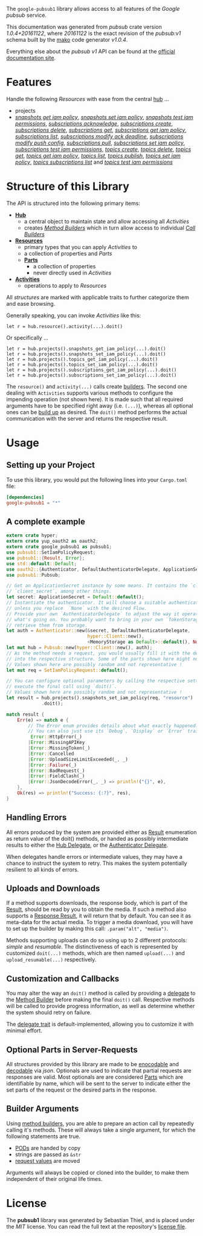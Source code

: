 <!---
DO NOT EDIT !
This file was generated automatically from 'src/mako/api/README.md.mako'
DO NOT EDIT !
-->
The `google-pubsub1` library allows access to all features of the *Google pubsub* service.

This documentation was generated from *pubsub* crate version *1.0.4+20161122*, where *20161122* is the exact revision of the *pubsub:v1* schema built by the [mako](http://www.makotemplates.org/) code generator *v1.0.4*.

Everything else about the *pubsub* *v1* API can be found at the
[official documentation site](https://cloud.google.com/pubsub/docs).
# Features

Handle the following *Resources* with ease from the central [hub](https://docs.rs/google-pubsub1/1.0.4+20161122/google_pubsub1/struct.Pubsub.html) ... 

* projects
 * [*snapshots get iam policy*](https://docs.rs/google-pubsub1/1.0.4+20161122/google_pubsub1/struct.ProjectSnapshotGetIamPolicyCall.html), [*snapshots set iam policy*](https://docs.rs/google-pubsub1/1.0.4+20161122/google_pubsub1/struct.ProjectSnapshotSetIamPolicyCall.html), [*snapshots test iam permissions*](https://docs.rs/google-pubsub1/1.0.4+20161122/google_pubsub1/struct.ProjectSnapshotTestIamPermissionCall.html), [*subscriptions acknowledge*](https://docs.rs/google-pubsub1/1.0.4+20161122/google_pubsub1/struct.ProjectSubscriptionAcknowledgeCall.html), [*subscriptions create*](https://docs.rs/google-pubsub1/1.0.4+20161122/google_pubsub1/struct.ProjectSubscriptionCreateCall.html), [*subscriptions delete*](https://docs.rs/google-pubsub1/1.0.4+20161122/google_pubsub1/struct.ProjectSubscriptionDeleteCall.html), [*subscriptions get*](https://docs.rs/google-pubsub1/1.0.4+20161122/google_pubsub1/struct.ProjectSubscriptionGetCall.html), [*subscriptions get iam policy*](https://docs.rs/google-pubsub1/1.0.4+20161122/google_pubsub1/struct.ProjectSubscriptionGetIamPolicyCall.html), [*subscriptions list*](https://docs.rs/google-pubsub1/1.0.4+20161122/google_pubsub1/struct.ProjectSubscriptionListCall.html), [*subscriptions modify ack deadline*](https://docs.rs/google-pubsub1/1.0.4+20161122/google_pubsub1/struct.ProjectSubscriptionModifyAckDeadlineCall.html), [*subscriptions modify push config*](https://docs.rs/google-pubsub1/1.0.4+20161122/google_pubsub1/struct.ProjectSubscriptionModifyPushConfigCall.html), [*subscriptions pull*](https://docs.rs/google-pubsub1/1.0.4+20161122/google_pubsub1/struct.ProjectSubscriptionPullCall.html), [*subscriptions set iam policy*](https://docs.rs/google-pubsub1/1.0.4+20161122/google_pubsub1/struct.ProjectSubscriptionSetIamPolicyCall.html), [*subscriptions test iam permissions*](https://docs.rs/google-pubsub1/1.0.4+20161122/google_pubsub1/struct.ProjectSubscriptionTestIamPermissionCall.html), [*topics create*](https://docs.rs/google-pubsub1/1.0.4+20161122/google_pubsub1/struct.ProjectTopicCreateCall.html), [*topics delete*](https://docs.rs/google-pubsub1/1.0.4+20161122/google_pubsub1/struct.ProjectTopicDeleteCall.html), [*topics get*](https://docs.rs/google-pubsub1/1.0.4+20161122/google_pubsub1/struct.ProjectTopicGetCall.html), [*topics get iam policy*](https://docs.rs/google-pubsub1/1.0.4+20161122/google_pubsub1/struct.ProjectTopicGetIamPolicyCall.html), [*topics list*](https://docs.rs/google-pubsub1/1.0.4+20161122/google_pubsub1/struct.ProjectTopicListCall.html), [*topics publish*](https://docs.rs/google-pubsub1/1.0.4+20161122/google_pubsub1/struct.ProjectTopicPublishCall.html), [*topics set iam policy*](https://docs.rs/google-pubsub1/1.0.4+20161122/google_pubsub1/struct.ProjectTopicSetIamPolicyCall.html), [*topics subscriptions list*](https://docs.rs/google-pubsub1/1.0.4+20161122/google_pubsub1/struct.ProjectTopicSubscriptionListCall.html) and [*topics test iam permissions*](https://docs.rs/google-pubsub1/1.0.4+20161122/google_pubsub1/struct.ProjectTopicTestIamPermissionCall.html)




# Structure of this Library

The API is structured into the following primary items:

* **[Hub](https://docs.rs/google-pubsub1/1.0.4+20161122/google_pubsub1/struct.Pubsub.html)**
    * a central object to maintain state and allow accessing all *Activities*
    * creates [*Method Builders*](https://docs.rs/google-pubsub1/1.0.4+20161122/google_pubsub1/trait.MethodsBuilder.html) which in turn
      allow access to individual [*Call Builders*](https://docs.rs/google-pubsub1/1.0.4+20161122/google_pubsub1/trait.CallBuilder.html)
* **[Resources](https://docs.rs/google-pubsub1/1.0.4+20161122/google_pubsub1/trait.Resource.html)**
    * primary types that you can apply *Activities* to
    * a collection of properties and *Parts*
    * **[Parts](https://docs.rs/google-pubsub1/1.0.4+20161122/google_pubsub1/trait.Part.html)**
        * a collection of properties
        * never directly used in *Activities*
* **[Activities](https://docs.rs/google-pubsub1/1.0.4+20161122/google_pubsub1/trait.CallBuilder.html)**
    * operations to apply to *Resources*

All *structures* are marked with applicable traits to further categorize them and ease browsing.

Generally speaking, you can invoke *Activities* like this:

```Rust,ignore
let r = hub.resource().activity(...).doit()
```

Or specifically ...

```ignore
let r = hub.projects().snapshots_get_iam_policy(...).doit()
let r = hub.projects().snapshots_set_iam_policy(...).doit()
let r = hub.projects().topics_get_iam_policy(...).doit()
let r = hub.projects().topics_set_iam_policy(...).doit()
let r = hub.projects().subscriptions_get_iam_policy(...).doit()
let r = hub.projects().subscriptions_set_iam_policy(...).doit()
```

The `resource()` and `activity(...)` calls create [builders][builder-pattern]. The second one dealing with `Activities` 
supports various methods to configure the impending operation (not shown here). It is made such that all required arguments have to be 
specified right away (i.e. `(...)`), whereas all optional ones can be [build up][builder-pattern] as desired.
The `doit()` method performs the actual communication with the server and returns the respective result.

# Usage

## Setting up your Project

To use this library, you would put the following lines into your `Cargo.toml` file:

```toml
[dependencies]
google-pubsub1 = "*"
```

## A complete example

```Rust
extern crate hyper;
extern crate yup_oauth2 as oauth2;
extern crate google_pubsub1 as pubsub1;
use pubsub1::SetIamPolicyRequest;
use pubsub1::{Result, Error};
use std::default::Default;
use oauth2::{Authenticator, DefaultAuthenticatorDelegate, ApplicationSecret, MemoryStorage};
use pubsub1::Pubsub;

// Get an ApplicationSecret instance by some means. It contains the `client_id` and 
// `client_secret`, among other things.
let secret: ApplicationSecret = Default::default();
// Instantiate the authenticator. It will choose a suitable authentication flow for you, 
// unless you replace  `None` with the desired Flow.
// Provide your own `AuthenticatorDelegate` to adjust the way it operates and get feedback about 
// what's going on. You probably want to bring in your own `TokenStorage` to persist tokens and
// retrieve them from storage.
let auth = Authenticator::new(&secret, DefaultAuthenticatorDelegate,
                              hyper::Client::new(),
                              <MemoryStorage as Default>::default(), None);
let mut hub = Pubsub::new(hyper::Client::new(), auth);
// As the method needs a request, you would usually fill it with the desired information
// into the respective structure. Some of the parts shown here might not be applicable !
// Values shown here are possibly random and not representative !
let mut req = SetIamPolicyRequest::default();

// You can configure optional parameters by calling the respective setters at will, and
// execute the final call using `doit()`.
// Values shown here are possibly random and not representative !
let result = hub.projects().snapshots_set_iam_policy(req, "resource")
             .doit();

match result {
    Err(e) => match e {
        // The Error enum provides details about what exactly happened.
        // You can also just use its `Debug`, `Display` or `Error` traits
         Error::HttpError(_)
        |Error::MissingAPIKey
        |Error::MissingToken(_)
        |Error::Cancelled
        |Error::UploadSizeLimitExceeded(_, _)
        |Error::Failure(_)
        |Error::BadRequest(_)
        |Error::FieldClash(_)
        |Error::JsonDecodeError(_, _) => println!("{}", e),
    },
    Ok(res) => println!("Success: {:?}", res),
}

```
## Handling Errors

All errors produced by the system are provided either as [Result](https://docs.rs/google-pubsub1/1.0.4+20161122/google_pubsub1/enum.Result.html) enumeration as return value of 
the doit() methods, or handed as possibly intermediate results to either the 
[Hub Delegate](https://docs.rs/google-pubsub1/1.0.4+20161122/google_pubsub1/trait.Delegate.html), or the [Authenticator Delegate](https://docs.rs/yup-oauth2/*/yup_oauth2/trait.AuthenticatorDelegate.html).

When delegates handle errors or intermediate values, they may have a chance to instruct the system to retry. This 
makes the system potentially resilient to all kinds of errors.

## Uploads and Downloads
If a method supports downloads, the response body, which is part of the [Result](https://docs.rs/google-pubsub1/1.0.4+20161122/google_pubsub1/enum.Result.html), should be
read by you to obtain the media.
If such a method also supports a [Response Result](https://docs.rs/google-pubsub1/1.0.4+20161122/google_pubsub1/trait.ResponseResult.html), it will return that by default.
You can see it as meta-data for the actual media. To trigger a media download, you will have to set up the builder by making
this call: `.param("alt", "media")`.

Methods supporting uploads can do so using up to 2 different protocols: 
*simple* and *resumable*. The distinctiveness of each is represented by customized 
`doit(...)` methods, which are then named `upload(...)` and `upload_resumable(...)` respectively.

## Customization and Callbacks

You may alter the way an `doit()` method is called by providing a [delegate](https://docs.rs/google-pubsub1/1.0.4+20161122/google_pubsub1/trait.Delegate.html) to the 
[Method Builder](https://docs.rs/google-pubsub1/1.0.4+20161122/google_pubsub1/trait.CallBuilder.html) before making the final `doit()` call. 
Respective methods will be called to provide progress information, as well as determine whether the system should 
retry on failure.

The [delegate trait](https://docs.rs/google-pubsub1/1.0.4+20161122/google_pubsub1/trait.Delegate.html) is default-implemented, allowing you to customize it with minimal effort.

## Optional Parts in Server-Requests

All structures provided by this library are made to be [enocodable](https://docs.rs/google-pubsub1/1.0.4+20161122/google_pubsub1/trait.RequestValue.html) and 
[decodable](https://docs.rs/google-pubsub1/1.0.4+20161122/google_pubsub1/trait.ResponseResult.html) via *json*. Optionals are used to indicate that partial requests are responses 
are valid.
Most optionals are are considered [Parts](https://docs.rs/google-pubsub1/1.0.4+20161122/google_pubsub1/trait.Part.html) which are identifiable by name, which will be sent to 
the server to indicate either the set parts of the request or the desired parts in the response.

## Builder Arguments

Using [method builders](https://docs.rs/google-pubsub1/1.0.4+20161122/google_pubsub1/trait.CallBuilder.html), you are able to prepare an action call by repeatedly calling it's methods.
These will always take a single argument, for which the following statements are true.

* [PODs][wiki-pod] are handed by copy
* strings are passed as `&str`
* [request values](https://docs.rs/google-pubsub1/1.0.4+20161122/google_pubsub1/trait.RequestValue.html) are moved

Arguments will always be copied or cloned into the builder, to make them independent of their original life times.

[wiki-pod]: http://en.wikipedia.org/wiki/Plain_old_data_structure
[builder-pattern]: http://en.wikipedia.org/wiki/Builder_pattern
[google-go-api]: https://github.com/google/google-api-go-client

# License
The **pubsub1** library was generated by Sebastian Thiel, and is placed 
under the *MIT* license.
You can read the full text at the repository's [license file][repo-license].

[repo-license]: https://github.com/Byron/google-apis-rsblob/master/LICENSE.md
